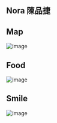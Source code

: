 ## Nora 陳品捷

## Map
![image](https://github.com/user-attachments/assets/e5c4a2b2-6132-4d6b-ae43-0637883ff5ec)


## Food
![image](https://github.com/user-attachments/assets/7a844fa1-d7e1-4abd-bfca-a0d04ff49624)


## Smile
![image](https://github.com/user-attachments/assets/78ab9215-7673-4f7d-8bdb-d6c6a00d4555)

